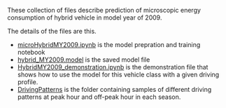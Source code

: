 These collection of files describe prediction of microscopic energy consumption of hybrid vehicle in model year of 2009.

The details of the files are this.

* [microHybridMY2009.ipynb](microHybridMY2009.ipynb) is the model prepration and training notebook
* [hybrid_MY2009.model](hybrid_MY2009.model) is the saved model file
* [HybridMY2009_demonstration.ipynb](HybridMY2009_demonstration.ipynb) is the demonstration file that shows how to use the model for this vehicle class with a given driving profile.
* [DrivingPatterns](https://github.com/smarttransit-ai/micro-energy-prediction/tree/main/Hybrid%20MY%202009/DrivingPatterns) is the folder containing samples of different driving patterns at peak hour and off-peak hour in each season.
